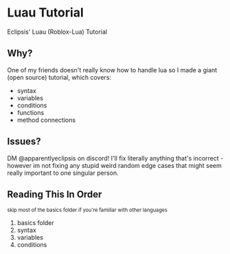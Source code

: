 # Luau Tutorial
Eclipsis' Luau (Roblox-Lua) Tutorial

## Why?
One of my friends doesn't really know how to handle lua so I made a giant (open source) tutorial, which covers:
- syntax
- variables
- conditions
- functions
- method connections

## Issues?
DM @apparentlyeclipsis on discord! I'll fix literally anything that's incorrect - however im not fixing any stupid weird random edge cases that might seem really important to one singular person.

## Reading This In Order
<sub> skip most of the basics folder if you're familiar with other languages </sub>
1. basics folder
  1. syntax
  2. variables
  3. conditions

